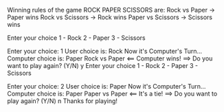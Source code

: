 Winning rules of the game ROCK PAPER SCISSORS are:
Rock vs Paper -> Paper wins 
Rock vs Scissors -> Rock wins 
Paper vs Scissors -> Scissors wins 

Enter your choice 
 1 - Rock 
 2 - Paper 
 3 - Scissors 

Enter your choice: 1
User choice is: Rock
Now it's Computer's Turn...
Computer choice is: Paper
Rock vs Paper
<== Computer wins! ==>
Do you want to play again? (Y/N)
y
Enter your choice 
 1 - Rock 
 2 - Paper 
 3 - Scissors 

Enter your choice: 2
User choice is: Paper
Now it's Computer's Turn...
Computer choice is: Paper
Paper vs Paper
<== It's a tie! ==>
Do you want to play again? (Y/N)
n
Thanks for playing!